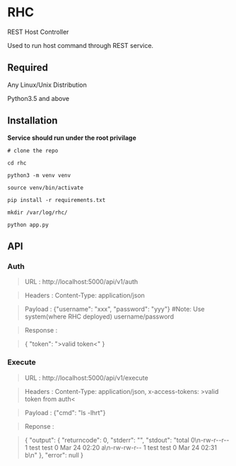 # RHC

REST Host Controller

Used to run host command through REST service.

## Required

  Any Linux/Unix Distribution
	
  Python3.5 and above

## Installation

  **Service should run under the root privilage**
  
  ```
  # clone the repo
  
  cd rhc

  python3 -m venv venv

  source venv/bin/activate

  pip install -r requirements.txt
  
  mkdir /var/log/rhc/

  python app.py
  ```

## API

### Auth

> URL : http://localhost:5000/api/v1/auth

> Headers : Content-Type: application/json

> Payload : {"username": "xxx", "password": "yyy"} #Note: Use system(where RHC deployed) username/password

> Response : 

> {
>    "token": ">valid token<"
> }
  
  
### Execute

> URL : http://localhost:5000/api/v1/execute

> Headers : Content-Type: application/json, x-access-tokens: >valid token from auth<

> Payload : {"cmd": "ls -lhrt"}

> Reponse : 

> {
>    "output": {
>        "returncode": 0,
>        "stderr": "",
>        "stdout": "total 0\n-rw-r--r-- 1 test test 0 Mar 24 02:20 a\n-rw-rw-r-- 1 test test 0 Mar 24 02:31 b\n"
>    },
>    "error": null
> }
